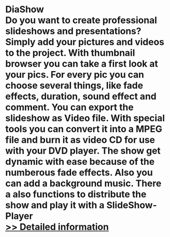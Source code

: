 # DiaShow<br />Do you want to create professional slideshows and presentations? Simply add your pictures and videos to the project. With thumbnail browser you can take a first look at your pics. For every pic you can choose several things, like fade effects, duration, sound effect and comment. You can export the slideshow as Video file. With special tools you can convert it into a MPEG file and burn it as video CD for use with your DVD player. The show get dynamic with ease because of the numberous fade effects. Also you can add a background music. There a also functions to distribute the show and play it with a SlideShow-Player<br />[>> Detailed information](https://secure.shareit.com/shareit/product.html?productid=300060487&affiliateid=200057808)